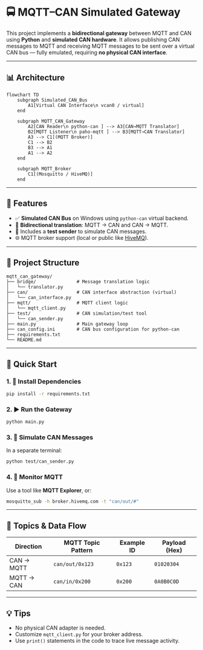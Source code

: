 # 🚍 MQTT–CAN Simulated Gateway

This project implements a **bidirectional gateway** between MQTT and CAN using **Python** and **simulated CAN hardware**. It allows publishing CAN messages to MQTT and receiving MQTT messages to be sent over a virtual CAN bus — fully emulated, requiring **no physical CAN interface**.

---

## 📊 Architecture

```mermaid
flowchart TD
    subgraph Simulated_CAN_Bus
        A1[Virtual CAN Interface\n vcan0 / virtual]
    end

    subgraph MQTT_CAN_Gateway
        A2[CAN Reader\n python-can ] --> A3[CAN→MQTT Translator]
        B2[MQTT Listener\n paho-mqtt ] --> B3[MQTT→CAN Translator]
        A3 --> C1[(MQTT Broker)]
        C1 --> B2
        B3 --> A1
        A1 --> A2
    end

    subgraph MQTT_Broker
        C1[(Mosquitto / HiveMQ)]
    end

```

---

## 🔧 Features

* ✅ **Simulated CAN Bus** on Windows using `python-can` virtual backend.
* 🔁 **Bidirectional translation**: MQTT → CAN and CAN → MQTT.
* 🧪 Includes a **test sender** to simulate CAN messages.
* 🌐 MQTT broker support (local or public like [HiveMQ](https://www.hivemq.com)).

---

## 📁 Project Structure

```
mqtt_can_gateway/
├── bridge/               # Message translation logic
│   └── translator.py
├── can/                  # CAN interface abstraction (virtual)
│   └── can_interface.py
├── mqtt/                 # MQTT client logic
│   └── mqtt_client.py
├── test/                 # CAN simulation/test tool
│   └── can_sender.py
├── main.py               # Main gateway loop
├── can_config.ini        # CAN bus configuration for python-can
├── requirements.txt
└── README.md
```

---

## 🚀 Quick Start

### 1. 🔌 Install Dependencies

```bash
pip install -r requirements.txt
```

### 2. ▶️ Run the Gateway

```bash
python main.py
```

### 3. 🧪 Simulate CAN Messages

In a separate terminal:

```bash
python test/can_sender.py
```

### 4. 📡 Monitor MQTT

Use a tool like **MQTT Explorer**, or:

```bash
mosquitto_sub -h broker.hivemq.com -t "can/out/#"
```

---

## 🔁 Topics & Data Flow

| Direction  | MQTT Topic Pattern | Example ID | Payload (Hex) |
| ---------- | ------------------ | ---------- | ------------- |
| CAN → MQTT | `can/out/0x123`    | `0x123`    | `01020304`    |
| MQTT → CAN | `can/in/0x200`     | `0x200`    | `0A0B0C0D`    |

---

## 💡 Tips

* No physical CAN adapter is needed.
* Customize `mqtt_client.py` for your broker address.
* Use `print()` statements in the code to trace live message activity.
